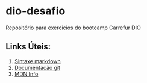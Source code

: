 # dio-desafio
Repositório para exercicios do bootcamp Carrefur DIO

## Links Úteis:
1. [Sintaxe markdown](https://www.markdownguide.org/basic-syntax/)
2. [Documentação git](https://git-scm.com/docs)
3. [MDN Info](https://developer.mozilla.org/pt-BR/)
